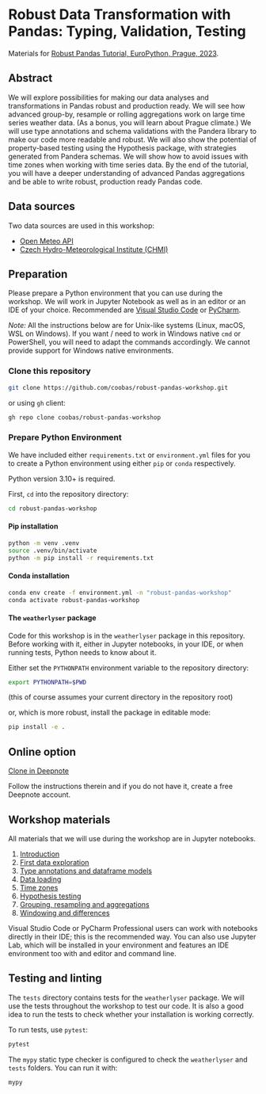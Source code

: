 # Robust Data Transformation with Pandas: Typing, Validation, Testing

Materials for [Robust Pandas Tutorial, EuroPython, Prague, 2023](https://program.europython.eu/europython-2023/talk/AEAPDB/).

## Abstract

We will explore possibilities for making our data analyses and transformations in Pandas robust and production ready. We will see how advanced group-by, resample or rolling aggregations work on large time series weather data. (As a bonus, you will learn about Prague climate.) We will use type annotations and schema validations with the Pandera library to make our code more readable and robust. We will also show the potential of property-based testing using the Hypothesis package, with strategies generated from Pandera schemas. We will show how to avoid issues with time zones when working with time series data. By the end of the tutorial, you will have a deeper understanding of advanced Pandas aggregations and be able to write robust, production ready Pandas code.

## Data sources

Two data sources are used in this workshop:
* [Open Meteo API](https://open-meteo.com/en/docs)
* [Czech Hydro-Meteorological Institute (CHMI)](https://www.chmi.cz/historicka-data/pocasi/denni-data/data-ze-stanic-site-RBCN)

## Preparation

Please prepare a Python environment that you can use during the workshop.
We will work in Jupyter Notebook as well as in an editor or an IDE of your choice.
Recommended are [Visual Studio Code](https://code.visualstudio.com) or [PyCharm](https://www.jetbrains.com/pycharm/).

*Note:* All the instructions below are for Unix-like systems (Linux, macOS, WSL on Windows).
If you want / need to work in Windows native `cmd` or PowerShell, you will need to adapt the commands accordingly.
We cannot provide support for Windows native environments.

### Clone this repository

```bash
git clone https://github.com/coobas/robust-pandas-workshop.git
```

or using `gh` client:

```bash
gh repo clone coobas/robust-pandas-workshop
```

### Prepare Python Environment

We have included either `requirements.txt` or `environment.yml` files for you to create a Python environment
using either `pip` or `conda` respectively.

Python version 3.10+ is required.

First, `cd` into the repository directory:

```bash
cd robust-pandas-workshop
```

#### Pip installation

```bash
python -m venv .venv
source .venv/bin/activate
python -m pip install -r requirements.txt
```

#### Conda installation

```bash
conda env create -f environment.yml -n "robust-pandas-workshop"
conda activate robust-pandas-workshop
```

#### The `weatherlyser` package

Code for this workshop is in the `weatherlyser` package in this repository.
Before working with it, either in Jupyter notebooks, in your IDE, or when running tests,
Python needs to know about it.

Either set the `PYTHONPATH` environment variable to the repository directory:

```bash
export PYTHONPATH=$PWD
```
(this of course assumes your current directory in the repository root)

or, which is more robust, install the package in editable mode:

```bash
pip install -e .
```

## Online option

[Clone in Deepnote](https://deepnote.com/launch?url=https%3A%2F%2Fgithub.com%2Fcoobas%2Frobust-pandas-workshop)

Follow the instructions therein and if you do not have it, create a free Deepnote account.

## Workshop materials

All materials that we will use during the workshop are in Jupyter notebooks.

1. [Introduction](01_introduction.ipynb)
2. [First data exploration](02_first_data_exploration.ipynb)
3. [Type annotations and dataframe models](03_type_annotations.ipynb)
4. [Data loading](04_data_loading_module.ipynb)
5. [Time zones](05_time_zones.ipynb)
6. [Hypothesis testing](06_hypothesis_testing.ipynb)
7. [Grouping, resampling and aggregations](07_resampling_and_aggregations.ipynb)
8. [Windowing and differences](08_windowing_and_differences.ipynb)

Visual Studio Code or PyCharm Professional users can work with notebooks directly in their IDE;
this is the recommended way. You can also use Jupyter Lab, which will be installed in your environment
and features an IDE environment too with and editor and command line.

## Testing and linting

The `tests` directory contains tests for the `weatherlyser` package.
We will use the tests throughout the workshop to test our code.
It is also a good idea to run the tests to check whether your installation is working correctly.

To run tests, use `pytest`:
```bash
pytest
```

The `mypy` static type checker is configured to check the `weatherlyser` and `tests` folders.
You can run it with:
```bash
mypy
```
